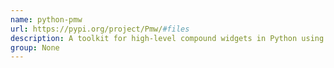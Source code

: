 ```yaml
---
name: python-pmw
url: https://pypi.org/project/Pmw/#files
description: A toolkit for high-level compound widgets in Python using the Tkinter module.
group: None
---
```

